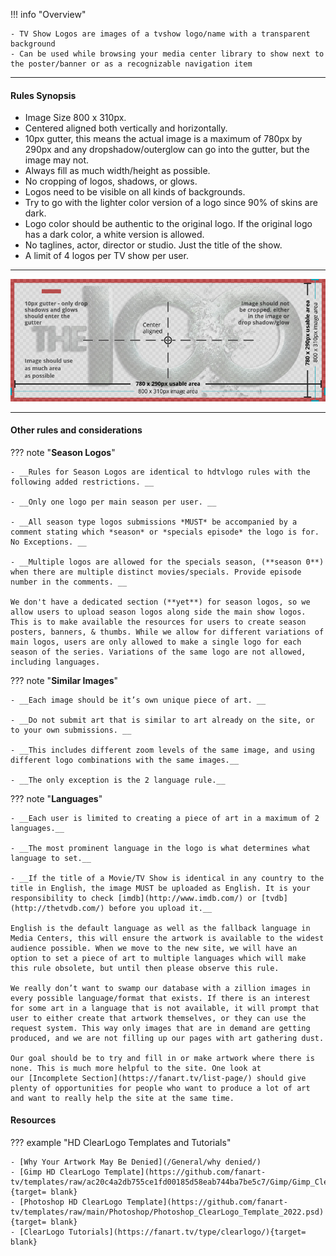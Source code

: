 !!! info "Overview"

    - TV Show Logos are images of a tvshow logo/name with a transparent background
    - Can be used while browsing your media center library to show next to the poster/banner or as a recognizable navigation item

---

#### **Rules Synopsis**

* Image Size 800 x 310px.
* Centered aligned both vertically and horizontally.
* 10px gutter, this means the actual image is a maximum of 780px by 290px and any dropshadow/outerglow can go into the gutter, but the image may not.
* Always fill as much width/height as possible.
* No cropping of logos, shadows, or glows.
* Logos need to be visible on all kinds of backgrounds.
* Try to go with the lighter color version of a logo since 90% of skins are dark.
* Logo color should be authentic to the original logo. If the original logo has a dark color, a white version is allowed.
* No taglines, actor, director or studio. Just the title of the show.
* A limit of 4 logos per TV show per user.

---

<img src="../../../assets/images/sizing-template-logo.jpg" onmouseover="this.src='../../../assets/images/sizing-template-logo.png'" onmouseout="this.src='../../../assets/images/sizing-template-logo.jpg'"/>

---

#### __Other rules and considerations__

??? note "**Season Logos**"  

    - __Rules for Season Logos are identical to hdtvlogo rules with the following added restrictions. __

    - __Only one logo per main season per user. __

    - __All season type logos submissions *MUST* be accompanied by a comment stating which *season* or *specials episode* the logo is for. No Exceptions. __

    - __Multiple logos are allowed for the specials season, (**season 0**) when there are multiple distinct movies/specials. Provide episode number in the comments. __

    We don't have a dedicated section (**yet**) for season logos, so we allow users to upload season logos along side the main show logos. This is to make available the resources for users to create season posters, banners, & thumbs. While we allow for different variations of main logos, users are only allowed to make a single logo for each season of the series. Variations of the same logo are not allowed, including languages.



??? note "**Similar Images**"  

    - __Each image should be it’s own unique piece of art. __

    - __Do not submit art that is similar to art already on the site, or to your own submissions. __

    - __This includes different zoom levels of the same image, and using different logo combinations with the same images.__

    - __The only exception is the 2 language rule.__
    


??? note "**Languages**"

    - __Each user is limited to creating a piece of art in a maximum of 2 languages.__

    - __The most prominent language in the logo is what determines what language to set.__

    - __If the title of a Movie/TV Show is identical in any country to the title in English, the image MUST be uploaded as English. It is your responsibility to check [imdb](http://www.imdb.com/) or [tvdb](http://thetvdb.com/) before you upload it.__

    English is the default language as well as the fallback language in Media Centers, this will ensure the artwork is available to the widest audience possible. When we move to the new site, we will have an option to set a piece of art to multiple languages which will make this rule obsolete, but until then please observe this rule.

    We really don’t want to swamp our database with a zillion images in every possible language/format that exists. If there is an interest for some art in a language that is not available, it will prompt that user to either create that artwork themselves, or they can use the request system. This way only images that are in demand are getting produced, and we are not filling up our pages with art gathering dust.  
    
    Our goal should be to try and fill in or make artwork where there is none. This is much more helpful to the site. One look at our [Incomplete Section](https://fanart.tv/list-page/) should give plenty of opportunities for people who want to produce a lot of art and want to really help the site at the same time.
    

#### __Resources__

??? example "HD ClearLogo Templates and Tutorials"

    - [Why Your Artwork May Be Denied](/General/why denied/)
    - [Gimp HD ClearLogo Template](https://github.com/fanart-tv/templates/raw/ac20c4a2db755ce1fd00185d58eab744ba7be5c7/Gimp/Gimp_ClearLogo_Template_2021.xcf){target= blank}
    - [Photoshop HD ClearLogo Template](https://github.com/fanart-tv/templates/raw/main/Photoshop/Photoshop_ClearLogo_Template_2022.psd){target= blank}
    - [ClearLogo Tutorials](https://fanart.tv/type/clearlogo/){target= blank}

